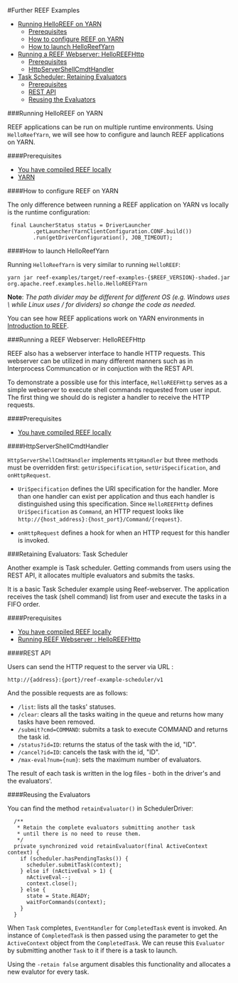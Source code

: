 <!--
Licensed to the Apache Software Foundation (ASF) under one
or more contributor license agreements.  See the NOTICE file
distributed with this work for additional information
regarding copyright ownership.  The ASF licenses this file
to you under the Apache License, Version 2.0 (the
"License"); you may not use this file except in compliance
with the License.  You may obtain a copy of the License at

http://www.apache.org/licenses/LICENSE-2.0

Unless required by applicable law or agreed to in writing,
software distributed under the License is distributed on an
"AS IS" BASIS, WITHOUT WARRANTIES OR CONDITIONS OF ANY
KIND, either express or implied.  See the License for the
specific language governing permissions and limitations
under the License.
-->
#Further REEF Examples

- [Running HelloREEF on YARN](#yarn)
    - [Prerequisites](#yarn-prerequisites)
    - [How to configure REEF on YARN](#yarn-configurations)
    - [How to launch HelloReefYarn](#yarn-launch)
- [Running a REEF Webserver: HelloREEFHttp](#http)
    - [Prerequisites](#http-prerequisites)
    - [HttpServerShellCmdtHandler](#http-server-shell)
- [Task Scheduler: Retaining Evaluators](#task-scheduler)
    - [Prerequisites](#task-scheduler-prerequisites)
    - [REST API](#task-scheduler-rest-api)
    - [Reusing the Evaluators](#task-scheduler-reusing-evaluators)
    

###<a name="yarn"></a>Running HelloREEF on YARN

REEF applications can be run on multiple runtime environments. Using `HelloReefYarn`, we will see how to configure and launch REEF applications on YARN.

####<a name="yarn-prerequisites"></a>Prerequisites

* [You have compiled REEF locally](tutorial.html#install)
* [YARN](http://hadoop.apache.org/docs/current/hadoop-yarn/hadoop-yarn-site/YARN.html)

####<a name="yarn-configurations"></a>How to configure REEF on YARN

The only difference between running a REEF application on YARN vs locally is the runtime configuration:

```
 final LauncherStatus status = DriverLauncher
        .getLauncher(YarnClientConfiguration.CONF.build())
        .run(getDriverConfiguration(), JOB_TIMEOUT);
```

####<a name="yarn-launch"></a>How to launch HelloReefYarn

Running `HelloReefYarn` is very similar to running `HelloREEF`:

    yarn jar reef-examples/target/reef-examples-{$REEF_VERSION}-shaded.jar org.apache.reef.examples.hello.HelloREEFYarn

**Note**: *The path divider may be different for different OS (e.g. Windows uses \\ while Linux uses / for dividers) so change the code as needed.*

You can see how REEF applications work on YARN environments in [Introduction to REEF](introduction.html).

###<a name="http"></a>Running a REEF Webserver: HelloREEFHttp

REEF also has a webserver interface to handle HTTP requests. This webserver can be utilized in many different manners such as in Interprocess Communcation or in conjuction with the REST API.

To demonstrate a possible use for this interface, `HelloREEFHttp` serves as a simple webserver to execute shell commands requested from user input. The first thing we should do is register a handler to receive the HTTP requests.

####<a name="http-prerequisites"></a>Prerequisites

* [You have compiled REEF locally](tutorial.html#install)

####<a name="http-server-shell"></a>HttpServerShellCmdtHandler

`HttpServerShellCmdtHandler` implements `HttpHandler` but three methods must be overridden first: `getUriSpecification`, `setUriSpecification`, and `onHttpRequest`.

- <a name="http-urispecification"></a>
`UriSpecification` defines the URI specification for the handler. More than one handler can exist per application and thus each handler is distinguished using this specification. Since `HelloREEFHttp` defines `UriSpecification` as `Command`, an HTTP request looks like `http://{host_address}:{host_port}/Command/{request}`.

- <a name="http-onhttprequest"></a>
`onHttpRequest` defines a hook for when an HTTP request for this handler is invoked. 

###<a name="task-scheduler"></a>Retaining Evaluators: Task Scheduler

Another example is Task scheduler. Getting commands from users using the REST API, it  allocates multiple evaluators and submits the tasks.

It is a basic Task Scheduler example using Reef-webserver. The application receives the task (shell command) list from user and execute the tasks in a FIFO order.

####<a name="task-scheduler-prerequisites"></a>Prerequisites

* [You have compiled REEF locally](tutorial.html#install)
* [Running REEF Webserver : HelloREEFHttp](#http)

####<a name="task-scheduler-rest-api"></a>REST API

Users can send the HTTP request to the server via URL : 

    http://{address}:{port}/reef-example-scheduler/v1

And the possible requests are as follows:

* `/list`: lists all the tasks' statuses.
* `/clear`: clears all the tasks waiting in the queue and returns how many tasks have been removed.
* `/submit?cmd=COMMAND`: submits a task to execute COMMAND and returns the task id.
* `/status?id=ID`: returns the status of the task with the id, "ID".
* `/cancel?id=ID`: cancels the task with the id, "ID".
* `/max-eval?num={num}`: sets the maximum number of evaluators.

The result of each task is written in the log files - both in the driver's and the evaluators'.

####<a name="task-scheduler-reusing-evaluators"></a>Reusing the Evaluators

You can find the method `retainEvaluator()` in SchedulerDriver:

```
  /**
   * Retain the complete evaluators submitting another task
   * until there is no need to reuse them.
   */
  private synchronized void retainEvaluator(final ActiveContext context) {
    if (scheduler.hasPendingTasks()) {
      scheduler.submitTask(context);
    } else if (nActiveEval > 1) {
      nActiveEval--;
      context.close();
    } else {
      state = State.READY;
      waitForCommands(context);
    }
  }
```

When `Task` completes, `EventHandler` for `CompletedTask` event is invoked. An instance of `CompletedTask` is then passed using the parameter to get the `ActiveContext` object from the `CompletedTask`. We can reuse this `Evaluator` by submitting another `Task` to it if there is a task to launch.

Using the `-retain false` argument disables this functionality and allocates a new evalutor for every task.
